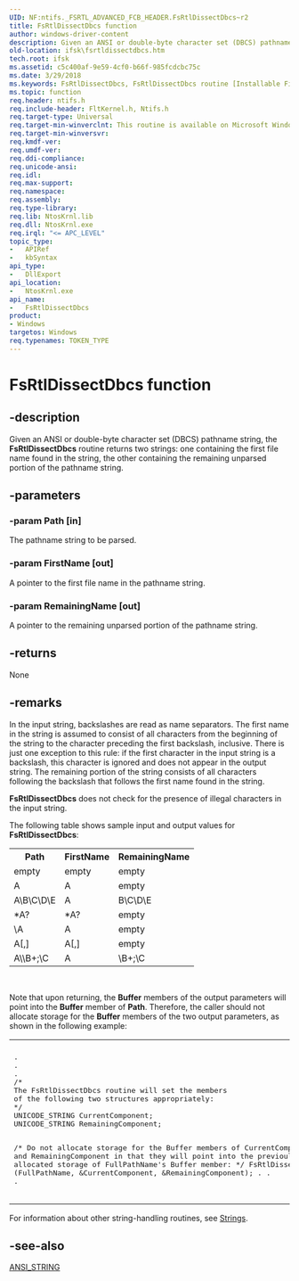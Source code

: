 ```yaml
---
UID: NF:ntifs._FSRTL_ADVANCED_FCB_HEADER.FsRtlDissectDbcs~r2
title: FsRtlDissectDbcs function
author: windows-driver-content
description: Given an ANSI or double-byte character set (DBCS) pathname string, the FsRtlDissectDbcs routine returns two strings:\_one containing the first file name found in the string, the other containing the remaining unparsed portion of the pathname string.
old-location: ifsk\fsrtldissectdbcs.htm
tech.root: ifsk
ms.assetid: c5c400af-9e59-4cf0-b66f-985fcdcbc75c
ms.date: 3/29/2018
ms.keywords: FsRtlDissectDbcs, FsRtlDissectDbcs routine [Installable File System Drivers], fsrtlref_95d6ca19-1a11-4fc9-85a5-ea3cf307d2d0.xml, ifsk.fsrtldissectdbcs, ntifs/FsRtlDissectDbcs
ms.topic: function
req.header: ntifs.h
req.include-header: FltKernel.h, Ntifs.h
req.target-type: Universal
req.target-min-winverclnt: This routine is available on Microsoft Windows 2000 and later versions of Windows operating systems.
req.target-min-winversvr:
req.kmdf-ver:
req.umdf-ver:
req.ddi-compliance:
req.unicode-ansi:
req.idl:
req.max-support:
req.namespace:
req.assembly:
req.type-library:
req.lib: NtosKrnl.lib
req.dll: NtosKrnl.exe
req.irql: "<= APC_LEVEL"
topic_type:
-	APIRef
-	kbSyntax
api_type:
-	DllExport
api_location:
-	NtosKrnl.exe
api_name:
-	FsRtlDissectDbcs
product:
- Windows
targetos: Windows
req.typenames: TOKEN_TYPE
---
```


# FsRtlDissectDbcs function


## -description


Given an ANSI or double-byte character set (DBCS) pathname string, the <b>FsRtlDissectDbcs</b> routine returns two strings: one containing the first file name found in the string, the other containing the remaining unparsed portion of the pathname string.


## -parameters




### -param Path [in]

The pathname string to be parsed.


### -param FirstName [out]

A pointer to the first file name in the pathname string.


### -param RemainingName [out]

A pointer to the remaining unparsed portion of the pathname string.


## -returns



None




## -remarks



In the input string, backslashes are read as name separators. The first name in the string is assumed to consist of all characters from the beginning of the string to the character preceding the first backslash, inclusive. There is just one exception to this rule: if the first character in the input string is a backslash, this character is ignored and does not appear in the output string. The remaining portion of the string consists of all characters following the backslash that follows the first name found in the string.

<b>FsRtlDissectDbcs</b> does not check for the presence of illegal characters in the input string.

The following table shows sample input and output values for <b>FsRtlDissectDbcs</b>:

<table>
<tr>
<th>Path</th>
<th>FirstName</th>
<th>RemainingName</th>
</tr>
<tr>
<td>
empty

</td>
<td>
empty

</td>
<td>
empty

</td>
</tr>
<tr>
<td>
A

</td>
<td>
A

</td>
<td>
empty

</td>
</tr>
<tr>
<td>
A\B\C\D\E

</td>
<td>
A

</td>
<td>
B\C\D\E

</td>
</tr>
<tr>
<td>
*A?

</td>
<td>
*A?

</td>
<td>
empty

</td>
</tr>
<tr>
<td>
\A

</td>
<td>
A

</td>
<td>
empty

</td>
</tr>
<tr>
<td>
A[,]

</td>
<td>
A[,]

</td>
<td>
empty

</td>
</tr>
<tr>
<td>
A\\B+;\C

</td>
<td>
A

</td>
<td>
\B+;\C

</td>
</tr>
</table>
 

Note that upon returning, the <b>Buffer</b> members of the output parameters will point into the <b>Buffer</b> member of <b>Path</b>.  Therefore, the caller should not allocate storage for the <b>Buffer</b> members of the two output parameters, as shown in the following example:

<div class="code"><span codelanguage=""><table>
<tr>
<th></th>
</tr>
<tr>
<td>
<pre>.
.
.
/*
The FsRtlDissectDbcs routine will set the members
of the following two structures appropriately:
*/
UNICODE_STRING CurrentComponent;
UNICODE_STRING RemainingComponent;

/*
Do not allocate storage for the Buffer members of CurrentComponent
and RemainingComponent in that they will point into the previoulsy
allocated storage of FullPathName's Buffer member:
*/
FsRtlDissectDbcs (FullPathName, &amp;CurrentComponent, &amp;RemainingComponent);
.
.
.</pre>
</td>
</tr>
</table></span></div>
For information about other string-handling routines, see <a href="https://msdn.microsoft.com/library/windows/hardware/ff563884">Strings</a>.




## -see-also




<a href="https://msdn.microsoft.com/library/windows/hardware/ff540605">ANSI_STRING</a>
 

 

